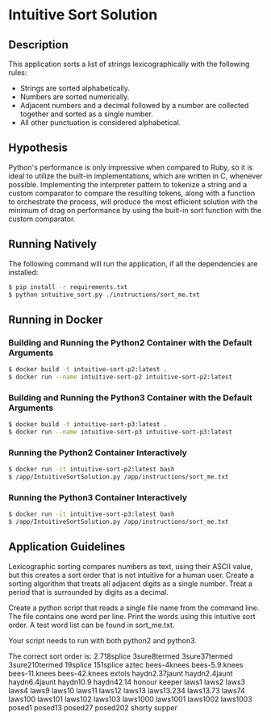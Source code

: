 # Intuitive Sort Solution

## Description
This application sorts a list of strings lexicographically with 
the following rules:

- Strings are sorted alphabetically.
- Numbers are sorted numerically.
- Adjacent numbers and a decimal followed by a number are collected together 
  and sorted as a single number.
- All other punctuation is considered alphabetical.

## Hypothesis
Python's performance is only impressive when compared to Ruby, so
it is ideal to utilize the built-in implementations, which are written
in C, whenever possible.  Implementing the interpreter pattern to 
tokenize a string and a custom comparator to compare the resulting tokens, 
along with a function to orchestrate the process, will produce 
the most efficient solution with the minimum of drag on performance 
by using the built-in sort function with the custom comparator.

## Running Natively
The following command will run the application, if all the dependencies are installed:

```bash
$ pip install -r requirements.txt
$ python intuitive_sort.py ./instructions/sort_me.txt
```

## Running in Docker
### Building and Running the Python2 Container with the Default Arguments
```bash
$ docker build -t intuitive-sort-p2:latest .
$ docker run --name intuitive-sort-p2 intuitive-sort-p2:latest 
```

### Building and Running the Python3 Container with the Default Arguments
```bash
$ docker build -t intuitive-sort-p3:latest .
$ docker run --name intuitive-sort-p3 intuitive-sort-p3:latest 
```

### Running the Python2 Container Interactively
```bash
$ docker run -it intuitive-sort-p2:latest bash
$ /app/IntuitiveSortSolution.py /app/instructions/sort_me.txt
```

### Running the Python3 Container Interactively
```bash
$ docker run -it intuitive-sort-p3:latest bash
$ /app/IntuitiveSortSolution.py /app/instructions/sort_me.txt
```

## Application Guidelines
Lexicographic sorting compares numbers as text, using their ASCII value, but
this creates a sort order that is not intuitive for a human user. Create
a sorting algorithm that treats all adjacent digits as a single number. Treat
a period that is surrounded by digits as a decimal.

Create a python script that reads a single file name from the command line. The
file contains one word per line. Print the words using this intuitive sort
order. A test word list can be found in sort_me.txt.

Your script needs to run with both python2 and python3.

The correct sort order is:
2.718splice
3sure8termed
3sure37termed
3sure210termed
19splice
151splice
aztec
bees-4knees
bees-5.9.knees
bees-11.knees
bees-42.knees
extols
haydn2.37jaunt
haydn2.4jaunt
haydn6.4jaunt
haydn10.9
haydn42.14
honour
keeper
laws1
laws2
laws3
laws4
laws9
laws10
laws11
laws12
laws13
laws13.234
laws13.73
laws74
laws100
laws101
laws102
laws103
laws1000
laws1001
laws1002
laws1003
posed1
posed13
posed27
posed202
shorty
supper
